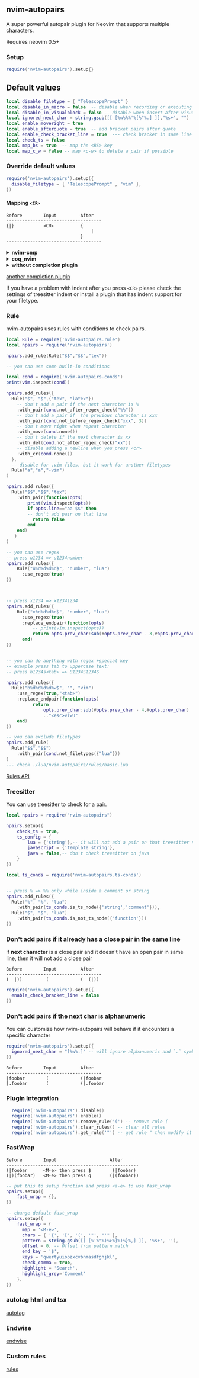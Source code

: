 ##  nvim-autopairs

A super powerful autopair plugin for Neovim that supports multiple characters.

Requires neovim 0.5+

### Setup
``` lua
require('nvim-autopairs').setup{}

```

## Default values

``` lua
local disable_filetype = { "TelescopePrompt" }
local disable_in_macro = false  -- disable when recording or executing a macro
local disable_in_visualblock = false -- disable when insert after visual block mode
local ignored_next_char = string.gsub([[ [%w%%%'%[%"%.] ]],"%s+", "")
local enable_moveright = true
local enable_afterquote = true  -- add bracket pairs after quote
local enable_check_bracket_line = true  --- check bracket in same line
local check_ts = false
local map_bs = true  -- map the <BS> key
local map_c_w = false -- map <c-w> to delete a pair if possible

```

### Override default values

``` lua
require('nvim-autopairs').setup({
  disable_filetype = { "TelescopePrompt" , "vim" },
})
```


#### Mapping `<CR>`
```
Before        Input         After
------------------------------------
{|}           <CR>          {
                                |
                            }
------------------------------------
```

<details>
<summary><b>nvim-cmp</b></summary>
<h3>
You need to add mapping `CR` on nvim-cmp setup.
Check readme.md on nvim-cmp repo.
</h3>

``` lua
-- If you want insert `(` after select function or method item
local cmp_autopairs = require('nvim-autopairs.completion.cmp')
local cmp = require('cmp')
cmp.event:on( 'confirm_done', cmp_autopairs.on_confirm_done({  map_char = { tex = '' } }))


-- add a lisp filetype (wrap my-function), FYI: Hardcoded = { "clojure", "clojurescript", "fennel", "janet" }
cmp_autopairs.lisp[#cmp_autopairs.lisp+1] = "racket"

```
</details>
<details>
<summary><b>coq_nvim</b></summary>

``` lua
local remap = vim.api.nvim_set_keymap
local npairs = require('nvim-autopairs')

npairs.setup({ map_bs = false, map_cr = false })

vim.g.coq_settings = { keymap = { recommended = false } }

-- these mappings are coq recommended mappings unrelated to nvim-autopairs
remap('i', '<esc>', [[pumvisible() ? "<c-e><esc>" : "<esc>"]], { expr = true, noremap = true })
remap('i', '<c-c>', [[pumvisible() ? "<c-e><c-c>" : "<c-c>"]], { expr = true, noremap = true })
remap('i', '<tab>', [[pumvisible() ? "<c-n>" : "<tab>"]], { expr = true, noremap = true })
remap('i', '<s-tab>', [[pumvisible() ? "<c-p>" : "<bs>"]], { expr = true, noremap = true })

-- skip it, if you use another global object
_G.MUtils= {}

MUtils.CR = function()
  if vim.fn.pumvisible() ~= 0 then
    if vim.fn.complete_info({ 'selected' }).selected ~= -1 then
      return npairs.esc('<c-y>')
    else
      return npairs.esc('<c-e>') .. npairs.autopairs_cr()
    end
  else
    return npairs.autopairs_cr()
  end
end
remap('i', '<cr>', 'v:lua.MUtils.CR()', { expr = true, noremap = true })

MUtils.BS = function()
  if vim.fn.pumvisible() ~= 0 and vim.fn.complete_info({ 'mode' }).mode == 'eval' then
    return npairs.esc('<c-e>') .. npairs.autopairs_bs()
  else
    return npairs.autopairs_bs()
  end
end
remap('i', '<bs>', 'v:lua.MUtils.BS()', { expr = true, noremap = true })
```
</details>
<details>
<summary><b>without completion plugin</b></summary>

```lua
-- add option map_cr
npairs.setup({ map_cr = true })
```
</details>

[another completion plugin](https://github.com/windwp/nvim-autopairs/wiki/Completion-plugin)

If you have a problem with indent after you press ` <CR> `
please check the settings of treesitter indent or install a plugin that has indent support for your filetype.

### Rule

nvim-autopairs uses rules with conditions to check pairs.

``` lua
local Rule = require('nvim-autopairs.rule')
local npairs = require('nvim-autopairs')

npairs.add_rule(Rule("$$","$$","tex"))

-- you can use some built-in conditions

local cond = require('nvim-autopairs.conds')
print(vim.inspect(cond))

npairs.add_rules({
  Rule("$", "$",{"tex", "latex"})
    -- don't add a pair if the next character is %
    :with_pair(cond.not_after_regex_check("%%"))
    -- don't add a pair if  the previous character is xxx
    :with_pair(cond.not_before_regex_check("xxx", 3))
    -- don't move right when repeat character
    :with_move(cond.none())
    -- don't delete if the next character is xx
    :with_del(cond.not_after_regex_check("xx"))
    -- disable adding a newline when you press <cr>
    :with_cr(cond.none())
  },
  -- disable for .vim files, but it work for another filetypes
  Rule("a","a","-vim")
)

npairs.add_rules({
  Rule("$$","$$","tex")
    :with_pair(function(opts)
        print(vim.inspect(opts))
        if opts.line=="aa $$" then
        -- don't add pair on that line
          return false
        end
    end)
   }
)

-- you can use regex
-- press u1234 => u1234number
npairs.add_rules({
    Rule("u%d%d%d%d$", "number", "lua")
      :use_regex(true)
})



-- press x1234 => x12341234
npairs.add_rules({
    Rule("x%d%d%d%d$", "number", "lua")
      :use_regex(true)
      :replace_endpair(function(opts)
          -- print(vim.inspect(opts))
          return opts.prev_char:sub(#opts.prev_char - 3,#opts.prev_char)
      end)
})


-- you can do anything with regex +special key
-- example press tab to uppercase text:
-- press b1234s<tab> => B1234S1234S

npairs.add_rules({
  Rule("b%d%d%d%d%w$", "", "vim")
    :use_regex(true,"<tab>")
    :replace_endpair(function(opts)
          return
              opts.prev_char:sub(#opts.prev_char - 4,#opts.prev_char)
              .."<esc>viwU"
    end)
})

-- you can exclude filetypes
npairs.add_rule(
  Rule("$$","$$")
    :with_pair(cond.not_filetypes({"lua"}))
)
--- check ./lua/nvim-autopairs/rules/basic.lua

```
[Rules API](https://github.com/windwp/nvim-autopairs/wiki/Rules-API)

### Treesitter
You can use treesitter to check for a pair.

```lua
local npairs = require("nvim-autopairs")

npairs.setup({
    check_ts = true,
    ts_config = {
        lua = {'string'},-- it will not add a pair on that treesitter node
        javascript = {'template_string'},
        java = false,-- don't check treesitter on java
    }
})

local ts_conds = require('nvim-autopairs.ts-conds')


-- press % => %% only while inside a comment or string
npairs.add_rules({
  Rule("%", "%", "lua")
    :with_pair(ts_conds.is_ts_node({'string','comment'})),
  Rule("$", "$", "lua")
    :with_pair(ts_conds.is_not_ts_node({'function'}))
})
```

### Don't add pairs if it already has a close pair in the same line
if **next character** is a close pair and it doesn't have an open pair in same line, then it will not add a close pair

``` text
Before        Input         After
------------------------------------
(  |))         (            (  (|))

```

``` lua
require('nvim-autopairs').setup({
  enable_check_bracket_line = false
})
```

### Don't add pairs if the next char is alphanumeric

You can customize how nvim-autopairs will behave if it encounters a specific
character
``` lua
require('nvim-autopairs').setup({
  ignored_next_char = "[%w%.]" -- will ignore alphanumeric and `.` symbol
})
```

``` text
Before        Input         After
------------------------------------
|foobar        (            (|foobar
|.foobar       (            (|.foobar
```

### Plugin Integration
``` lua
  require('nvim-autopairs').disable()
  require('nvim-autopairs').enable()
  require('nvim-autopairs').remove_rule('(') -- remove rule (
  require('nvim-autopairs').clear_rules() -- clear all rules
  require('nvim-autopairs').get_rule('"') -- get rule " then modify it

```
### FastWrap

``` text
Before        Input                    After
--------------------------------------------------
(|foobar      <M-e> then press $        (|foobar)
(|)(foobar)   <M-e> then press q       (|(foobar))
```

```lua
-- put this to setup function and press <a-e> to use fast_wrap
npairs.setup({
    fast_wrap = {},
})

-- change default fast_wrap
npairs.setup({
    fast_wrap = {
      map = '<M-e>',
      chars = { '{', '[', '(', '"', "'" },
      pattern = string.gsub([[ [%'%"%)%>%]%)%}%,] ]], '%s+', ''),
      offset = 0, -- Offset from pattern match
      end_key = '$',
      keys = 'qwertyuiopzxcvbnmasdfghjkl',
      check_comma = true,
      highlight = 'Search',
      highlight_grey='Comment'
    },
})
```

### autotag html and tsx

[autotag](https://github.com/windwp/nvim-ts-autotag)

### Endwise

[endwise](https://github.com/windwp/nvim-autopairs/wiki/Endwise)

### Custom rules
[rules](https://github.com/windwp/nvim-autopairs/wiki/Custom-rules)
